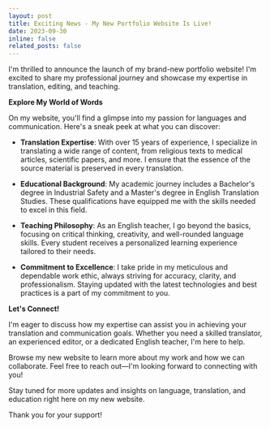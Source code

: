 ```yaml
---
layout: post
title: Exciting News - My New Portfolio Website Is Live!
date: 2023-09-30
inline: false
related_posts: false
---
```


I'm thrilled to announce the launch of my brand-new portfolio website! I'm excited to share my professional journey and showcase my expertise in translation, editing, and teaching.

**Explore My World of Words**

On my website, you'll find a glimpse into my passion for languages and communication. Here's a sneak peek at what you can discover:

- **Translation Expertise**: With over 15 years of experience, I specialize in translating a wide range of content, from religious texts to medical articles, scientific papers, and more. I ensure that the essence of the source material is preserved in every translation.

- **Educational Background**: My academic journey includes a Bachelor's degree in Industrial Safety and a Master's degree in English Translation Studies. These qualifications have equipped me with the skills needed to excel in this field.

- **Teaching Philosophy**: As an English teacher, I go beyond the basics, focusing on critical thinking, creativity, and well-rounded language skills. Every student receives a personalized learning experience tailored to their needs.

- **Commitment to Excellence**: I take pride in my meticulous and dependable work ethic, always striving for accuracy, clarity, and professionalism. Staying updated with the latest technologies and best practices is a part of my commitment to you.

**Let's Connect!**

I'm eager to discuss how my expertise can assist you in achieving your translation and communication goals. Whether you need a skilled translator, an experienced editor, or a dedicated English teacher, I'm here to help.

Browse my new website to learn more about my work and how we can collaborate. Feel free to reach out—I'm looking forward to connecting with you!

Stay tuned for more updates and insights on language, translation, and education right here on my new website.

Thank you for your support!
